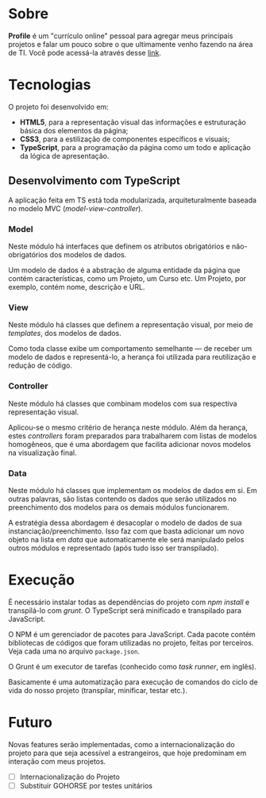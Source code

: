 # Sobre
**Profile** é um "currículo online" pessoal para agregar meus principais projetos e falar um pouco sobre o que ultimamente venho fazendo na área de TI. Você pode acessá-la através desse [link](https://cledersonbc.github.io/profile/).

# Tecnologias
O projeto foi desenvolvido em:
* **HTML5**, para a representação visual das informações e estruturação básica dos elementos da página;
* **CSS3**, para a estilização de componentes específicos e visuais;
* **TypeScript**, para a programação da página como um todo e aplicação da lógica de apresentação.

## Desenvolvimento com TypeScript
A aplicação feita em TS está toda modularizada, arquiteturalmente baseada no modelo MVC (*model-view-controller*).

### Model
Neste módulo há interfaces que definem os atributos obrigatórios e não-obrigatórios dos modelos de dados.

Um modelo de dados é a abstração de alguma entidade da página que contém características, como um Projeto, um Curso etc. Um Projeto, por exemplo, contém nome, descrição e URL.


### View
Neste módulo há classes que definem a representação visual, por meio de *templates*, dos modelos de dados.

Como toda classe exibe um comportamento semelhante — de receber um modelo de dados e representá-lo, a herança foi utilizada para reutilização e redução de código.

### Controller
Neste módulo há classes que combinam modelos com sua respectiva representação visual.

Aplicou-se o mesmo critério de herança neste módulo. Além da herança, estes *controllers* foram preparados para trabalharem com listas de modelos homogêneos, que é uma abordagem que facilita adicionar novos modelos na visualização final.

### Data
Neste módulo há classes que implementam os modelos de dados em si. Em outras palavras, são listas contendo os dados que serão utilizados no preenchimento dos modelos para os demais módulos funcionarem.

A estratégia dessa abordagem é desacoplar o modelo de dados de sua instanciação/preenchimento. Isso faz com que basta adicionar um novo objeto na lista em *data* que automaticamente ele será manipulado pelos outros módulos e representado (após tudo isso ser transpilado).

# Execução
É necessário instalar todas as dependências do projeto com *npm install* e transpilá-lo com *grunt*. O TypeScript será minificado e transpilado para JavaScript.

O NPM é um gerenciador de pacotes para JavaScript. Cada pacote contém bibliotecas de códigos que foram utilizadas no projeto, feitas por terceiros. Veja cada uma no arquivo `package.json`.

O Grunt é um executor de tarefas (conhecido como *task runner*, em inglês).

Basicamente é uma automatização para execução de comandos do ciclo de vida do nosso projeto (transpilar, minificar, testar etc.).

# Futuro
Novas features serão implementadas, como a internacionalização do projeto para que seja acessível a estrangeiros, que hoje predominam em interação com meus projetos.
* [ ] Internacionalização do Projeto
* [ ] Substituir GOHORSE por testes unitários